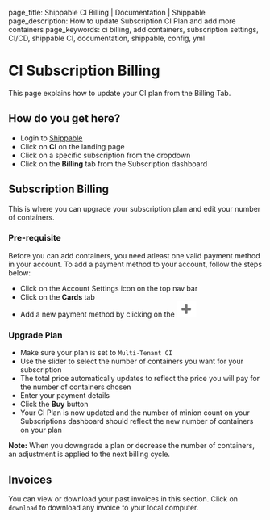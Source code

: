 page_title: Shippable CI Billing | Documentation | Shippable
page_description: How to update Subscription CI Plan and add more containers
page_keywords: ci billing, add containers, subscription settings, CI/CD, shippable CI, documentation, shippable, config, yml

# CI Subscription Billing

This page explains how to update your CI plan from the Billing Tab.

## How do you get here?

- Login to [Shippable](https://shippable.com)
- Click on **CI** on the landing page
- Click on a specific subscription from the dropdown
- Click on the **Billing** tab from the Subscription dashboard

## Subscription Billing

This is where you can upgrade your subscription plan and edit your number of containers.

### Pre-requisite

Before you can add containers, you need atleast one valid payment method in your account. To add a payment method to your account, follow the steps below:

- Click on the Account Settings icon on the top nav bar
- Click on the **Cards** tab
- Add a new payment method by clicking on the ![add icon](images/add_icon.gif)

### Upgrade Plan

- Make sure your plan is set to `Multi-Tenant CI`
- Use the slider to select the number of containers you want for your subscription
- The total price automatically updates to reflect the price you will pay for the number of containers chosen
- Enter your payment details
- Click the **Buy** button
- Your CI Plan is now updated and the number of minion count on your Subscriptions dashboard should reflect the new number of containers on your plan

**Note:**
When you downgrade a plan or decrease the number of containers, an adjustment is applied to the next billing cycle.

## Invoices

You can view or download your past invoices in this section. Click on `download` to download any invoice to your local computer.
